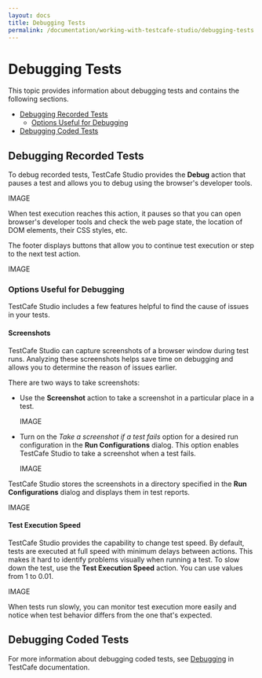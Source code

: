 ```yaml
---
layout: docs
title: Debugging Tests
permalink: /documentation/working-with-testcafe-studio/debugging-tests
---
```

# Debugging Tests

This topic provides information about debugging tests and contains the following sections.

* [Debugging Recorded Tests](#debugging-recorded-tests)
  * [Options Useful for Debugging](#options-useful-for-debugging)
* [Debugging Coded Tests](#debugging-coded-tests)

## Debugging Recorded Tests

To debug recorded tests, TestCafe Studio provides the **Debug** action that pauses a test and allows you to debug using the browser's developer tools.

IMAGE

When test execution reaches this action, it pauses so that you can open browser's developer tools and check the web page state, the location of DOM elements, their CSS styles, etc.

The footer displays buttons that allow you to continue test execution or step to the next test action.

IMAGE

### Options Useful for Debugging

TestCafe Studio includes a few features helpful to find the cause of issues in your tests.

#### Screenshots

TestCafe Studio can capture screenshots of a browser window during test runs. Analyzing these screenshots helps save time on debugging and allows you to determine the reason of issues earlier.

There are two ways to take screenshots:

* Use the **Screenshot** action to take a screenshot in a particular place in a test.

    IMAGE

* Turn on the *Take a screenshot if a test fails* option for a desired run configuration in the **Run Configurations** dialog. This option enables TestCafe Studio to take a screenshot when a test fails.

    IMAGE

TestCafe Studio stores the screenshots in a directory specified in the **Run Configurations** dialog and displays them in test reports.

IMAGE

#### Test Execution Speed

TestCafe Studio provides the capability to change test speed. By default, tests are executed at full speed with minimum delays between actions. This makes it hard to identify problems visually when running a test. To slow down the test, use the **Test Execution Speed** action. You can use values from 1 to 0.01.

IMAGE

When tests run slowly, you can monitor test execution more easily and notice when test behavior differs from the one that's expected.

## Debugging Coded Tests

For more information about debugging coded tests, see [Debugging](https://devexpress.github.io/testcafe/documentation/test-api/debugging.htm) in TestCafe documentation.